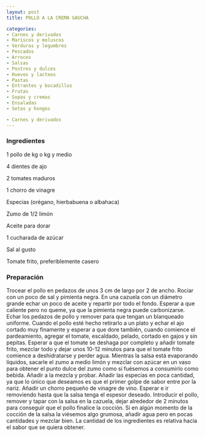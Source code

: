 ```yaml
---
layout: post
title: POLLO A LA CREMA GAUCHA

categories:
- Carnes y derivados
- Mariscos y moluscos
- Verduras y legumbres
- Pescados
- Arroces
- Salsas
- Postres y dulces
- Huevos y lacteos
- Pastas
- Entrantes y bocadillos
- Frutas
- Sopas y cremas
- Ensaladas
- Setas y hongos

- Carnes y derivados
---
```

<h3>Ingredientes</h3>
1 pollo de kg o kg y medio

4 dientes de ajo

2 tomates maduros

1 chorro de vinagre

Especias (orégano, hierbabuena o albahaca)

Zumo de 1/2 limón

Aceite para dorar

1 cucharada de azúcar

Sal al gusto

Tomate frito, preferiblemente casero

<h3>Preparación</h3>
Trocear el pollo en pedazos de unos 3 cm de largo por 2 de ancho. Rociar con un poco de sal y pimienta negra. En una cazuela con un diámetro grande echar un poco de aceite y repartir por todo el fondo. Esperar a que caliente pero no queme, ya que la pimienta negra puede carbonizarse. Echar los pedazos de pollo y remover para que tengan un blanqueado uniforme. Cuando el pollo esté hecho retirarlo a un plato y echar el ajo cortado muy finamente y esperar a que dore también, cuando comience el pardeamiento, agregar el tomate, escaldado, pelado, cortado en gajos y sin pepitas. Esperar a que el tomate se deshaga por completo y añadir tomate frito, mezclar todo y dejar unos 10-12 minutos para que el tomate frito comience a deshidratarse y perder agua. Mientras la salsa está evaporando líquidos, sacarle el zumo a medio limón y mezclar con azúcar en un vaso para obtener el punto dulce del zumo como si fuésemos a consumirlo como bebida. Añadir a la mezcla y probar. Añadir las especias en poca cantidad, ya que lo único que deseamos es que el primer golpe de sabor entre por la nariz. Añadir un chorro pequeño de vinagre de vino. Esperar e ir removiendo hasta que la salsa tenga el espesor deseado. Introducir el pollo, remover y tapar con la salsa en la cazuela, dejar alrededor de 2 minutos para conseguir que el pollo finalice la cocción. Si en algún momento de la cocción de la salsa la viésemos algo grumosa, añadir agua pero en pocas cantidades y mezclar bien. La cantidad de los ingredientes es relativa hacia el sabor que se quiera obtener.


